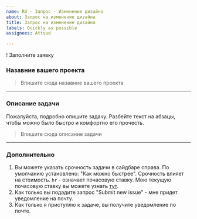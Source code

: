 ```yaml
---
name: RU - Запрос - Изменение дизайна
about: Запрос на изменение дизайна
title: Запрос на изменение дизайна
labels: Quickly as possible
assignees: Attvud

---
```


! Заполните заявку

### Назавние вашего проекта

> Впишите сюда назавние вашего проекта

<hr>

### Описание задачи
Пожалуйста, подробно опишите задачу. Разбейте текст на абзацы, чтобы можно было быстро и комфортно его прочесть.

> Впишите сюда описание задачи

<hr>

### Дополнительно

1. Вы можете указать срочность задачи в сайдбаре справа. По умолчанию установлено: "Как можно быстрее". Срочность влияет на стоимость. `hr` - означает почасовую ставку. Мою текущую почасовую ставку вы можете узнать [тут](https://www.upwork.com/freelancers/~0170447014dabc3e62).
2. Как только вы подадите запрос "Submit new issue" - мне придет уведомление на почту.
3. Как только я приступлю к задаче, вы получите уведомление по почте.
